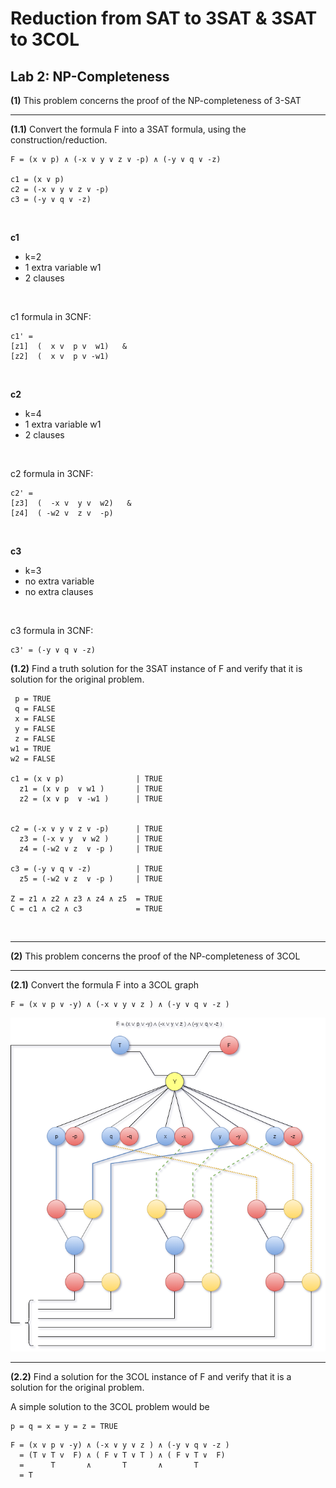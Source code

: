 # Reduction from SAT to 3SAT & 3SAT to 3COL

## Lab 2: NP-Completeness

**(1)**
This problem concerns the proof of the NP-completeness of 3-SAT

---

**(1.1)**
Convert the formula F into a 3SAT formula, using the construction/reduction.
```
F = (x ∨ p) ∧ (-x ∨ y ∨ z ∨ -p) ∧ (-y ∨ q ∨ -z)

c1 = (x ∨ p)
c2 = (-x ∨ y ∨ z ∨ -p)
c3 = (-y ∨ q ∨ -z)
```

<br>

**c1**
- k=2
- 1 extra variable w1
- 2 clauses

<br>

c1 formula in 3CNF:
```
c1' =
[z1]  (  x v  p v  w1)   &
[z2]  (  x v  p v -w1)
```

<br>

**c2**
- k=4
- 1 extra variable w1
- 2 clauses

<br>

c2 formula in 3CNF:
```
c2' =
[z3]  (  -x v  y v  w2)   &
[z4]  ( -w2 v  z v  -p)
```

<br>

**c3**
- k=3
- no extra variable
- no extra clauses

<br>

c3 formula in 3CNF:
```
c3' = (-y ∨ q ∨ -z)
```


**(1.2)**
Find a truth solution for the 3SAT instance of F and verify that it is solution for the original problem.

```
 p = TRUE
 q = FALSE
 x = FALSE
 y = FALSE
 z = FALSE
w1 = TRUE
w2 = FALSE

c1 = (x ∨ p)                | TRUE
  z1 = (x ∨ p  ∨ w1 )       | TRUE
  z2 = (x ∨ p  ∨ -w1 )      | TRUE


c2 = (-x ∨ y ∨ z ∨ -p)      | TRUE
  z3 = (-x ∨ y  ∨ w2 )      | TRUE
  z4 = (-w2 ∨ z  ∨ -p )     | TRUE

c3 = (-y ∨ q ∨ -z)          | TRUE
  z5 = (-w2 ∨ z  ∨ -p )     | TRUE

Z = z1 ∧ z2 ∧ z3 ∧ z4 ∧ z5  = TRUE
C = c1 ∧ c2 ∧ c3            = TRUE
```

<br>

---

**(2)**
This problem concerns the proof of the NP-completeness of 3COL

---

**(2.1)**
Convert the formula F into a 3COL graph

```
F = (x ∨ p ∨ -y) ∧ (-x ∨ y ∨ z ) ∧ (-y ∨ q ∨ -z )
```

![3COL.png](./attachments/ccb745a8.png)

---

**(2.2)**
Find a solution for the 3COL instance of F and verify that it is a solution for
the original problem.

A simple solution to the 3COL problem would be
```
p = q = x = y = z = TRUE
```

```
F = (x ∨ p ∨ -y) ∧ (-x ∨ y ∨ z ) ∧ (-y ∨ q ∨ -z )
  = (T ∨ T v  F) ∧ ( F ∨ T ∨ T ) ∧ ( F ∨ T ∨  F)
  =      T       ∧       T       ∧       T
  = T
```
